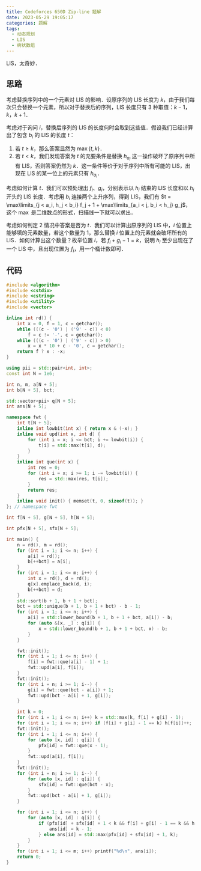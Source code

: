 ```yaml
---
title: Codeforces 650D Zip-line 题解
date: 2023-05-29 19:05:17
categories: 题解
tags:
  - 动态规划
  - LIS
  - 树状数组
---
```


LIS，太奇妙．

<!-- more -->

## 思路

考虑替换序列中的一个元素对 LIS 的影响．设原序列的 LIS 长度为 $k$，由于我们每次只会替换一个元素，所以对于替换后的序列，LIS 长度只有 $3$ 种取值：$k - 1$，$k$，$k + 1$．

考虑对于询问 $i$，替换后序列的 LIS 的长度何时会取到这些值．假设我们已经计算出了包含 $b_i$ 的 LIS 的长度 $t$：

1. 若 $t \ge k$，那么答案显然为 $\max\{t, k\}$．
2. 若 $t < k$，我们发现答案为 $t$ 的充要条件是替换 $h_{a_i}$ 这一操作破坏了原序列中所有 LIS，否则答案仍然为 $k$．这一条件等价于对于序列中所有可能的 LIS，出现在 LIS 的某一位上的元素只有 $h_{a_i}$．

考虑如何计算 $t$．我们可以预处理出 $f_i$、$g_i$，分别表示以 $h_i$ 结束的 LIS 长度和以 $h_i$ 开头的 LIS 长度．考虑用 $b_i$ 连接两个上升序列，得到 LIS，我们有 $t = \max\limits_{j < a_i, h_j < b_i} f_j + 1 + \max\limits_{a_i < j, b_i < h_j} g_j$，这个 $\max$ 是二维数点的形式，扫描线一下就可以求出．

考虑如何判定 2 情况中答案是否为 $t$．我们可以计算出原序列的 LIS 中，$i$ 位置上能够填的元素数量，若这个数量为 $1$，那么替换 $i$ 位置上的元素就会破坏所有的 LIS．如何计算出这个数量？枚举位置 $i$，若 $f_i + g_i - 1 = k$，说明 $h_i$ 至少出现在了一个 LIS 中，且出现位置为 $f_i$，用一个桶计数即可．

## 代码

```cpp
#include <algorithm>
#include <cstdio>
#include <cstring>
#include <utility>
#include <vector>

inline int rd() {
	int x = 0, f = 1, c = getchar();
	while (((c - '0') | ('9' - c)) < 0)
		f = c != '-', c = getchar();
	while (((c - '0') | ('9' - c)) > 0)
		x = x * 10 + c - '0', c = getchar();
	return f ? x : -x;
}

using pii = std::pair<int, int>;
const int N = 1e6;

int n, m, a[N + 5];
int b[N + 5], bct;

std::vector<pii> q[N + 5];
int ans[N + 5];

namespace fwt {
	int t[N + 5];
	inline int lowbit(int x) { return x & (-x); }
	inline void upd(int x, int d) {
		for (int i = x; i <= bct; i += lowbit(i)) {
			t[i] = std::max(t[i], d);
		}
	}
	inline int que(int x) {
		int res = 0;
		for (int i = x; i >= 1; i -= lowbit(i)) {
			res = std::max(res, t[i]);
		}
		return res;
	}
	inline void init() { memset(t, 0, sizeof(t)); }
}; // namespace fwt

int f[N + 5], g[N + 5], h[N + 5];

int pfx[N + 5], sfx[N + 5];

int main() {
	n = rd(), m = rd();
	for (int i = 1; i <= n; i++) {
		a[i] = rd();
		b[++bct] = a[i];
	}
	for (int i = 1; i <= m; i++) {
		int x = rd(), d = rd();
		q[x].emplace_back(d, i);
		b[++bct] = d;
	}
	std::sort(b + 1, b + 1 + bct);
	bct = std::unique(b + 1, b + 1 + bct) - b - 1;
	for (int i = 1; i <= n; i++) {
		a[i] = std::lower_bound(b + 1, b + 1 + bct, a[i]) - b;
		for (auto &[x, _] : q[i]) {
			x = std::lower_bound(b + 1, b + 1 + bct, x) - b;
		}
	}

	fwt::init();
	for (int i = 1; i <= n; i++) {
		f[i] = fwt::que(a[i] - 1) + 1;
		fwt::upd(a[i], f[i]);
	}
	fwt::init();
	for (int i = n; i >= 1; i--) {
		g[i] = fwt::que(bct - a[i]) + 1;
		fwt::upd(bct - a[i] + 1, g[i]);
	}

	int k = 0;
	for (int i = 1; i <= n; i++) k = std::max(k, f[i] + g[i] - 1);
	for (int i = 1; i <= n; i++) if (f[i] + g[i] - 1 == k) h[f[i]]++;
	fwt::init();
	for (int i = 1; i <= n; i++) {
		for (auto [x, id] : q[i]) {
			pfx[id] = fwt::que(x - 1);
		}
		fwt::upd(a[i], f[i]);
	}
	fwt::init();
	for (int i = n; i >= 1; i--) {
		for (auto [x, id] : q[i]) {
			sfx[id] = fwt::que(bct - x);
		}
		fwt::upd(bct - a[i] + 1, g[i]);
	}

	for (int i = 1; i <= n; i++) {
		for (auto [x, id] : q[i]) {
			if (pfx[id] + sfx[id] + 1 < k && f[i] + g[i] - 1 == k && h[f[i]] == 1) {
				ans[id] = k - 1;
			} else ans[id] = std::max(pfx[id] + sfx[id] + 1, k);
		}
	}
	for (int i = 1; i <= m; i++) printf("%d\n", ans[i]);
	return 0;
}
```
